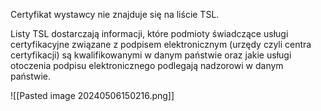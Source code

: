 Certyfikat wystawcy nie znajduje się na liście TSL.

Listy TSL dostarczają informacji, które podmioty świadczące usługi certyfikacyjne związane z podpisem elektronicznym (urzędy czyli centra certyfikacji) są kwalifikowanymi w danym państwie oraz jakie usługi otoczenia podpisu elektronicznego podlegają nadzorowi w danym państwie.

![[Pasted image 20240506150216.png]]